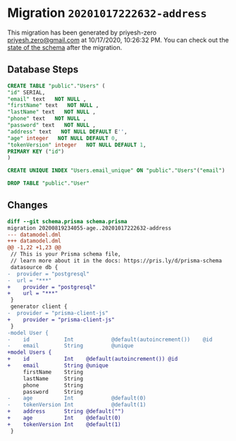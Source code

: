 # Migration `20201017222632-address`

This migration has been generated by priyesh-zero <priyesh.zero@gmail.com> at 10/17/2020, 10:26:32 PM.
You can check out the [state of the schema](./schema.prisma) after the migration.

## Database Steps

```sql
CREATE TABLE "public"."Users" (
"id" SERIAL,
"email" text   NOT NULL ,
"firstName" text   NOT NULL ,
"lastName" text   NOT NULL ,
"phone" text   NOT NULL ,
"password" text   NOT NULL ,
"address" text   NOT NULL DEFAULT E'',
"age" integer   NOT NULL DEFAULT 0,
"tokenVersion" integer   NOT NULL DEFAULT 1,
PRIMARY KEY ("id")
)

CREATE UNIQUE INDEX "Users.email_unique" ON "public"."Users"("email")

DROP TABLE "public"."User"
```

## Changes

```diff
diff --git schema.prisma schema.prisma
migration 20200819234055-age..20201017222632-address
--- datamodel.dml
+++ datamodel.dml
@@ -1,22 +1,23 @@
 // This is your Prisma schema file,
 // learn more about it in the docs: https://pris.ly/d/prisma-schema
 datasource db {
-  provider = "postgresql"
-  url = "***"
+    provider = "postgresql"
+    url = "***"
 }
 generator client {
-  provider = "prisma-client-js"
+    provider = "prisma-client-js"
 }
-model User {
-    id           Int            @default(autoincrement())    @id
-    email        String         @unique
+model Users {
+    id           Int    @default(autoincrement()) @id
+    email        String @unique
     firstName    String
     lastName     String
     phone        String
     password     String
-    age          Int            @default(0)
-    tokenVersion Int            @default(1)
+    address      String @default("")
+    age          Int    @default(0)
+    tokenVersion Int    @default(1)
 }
```


